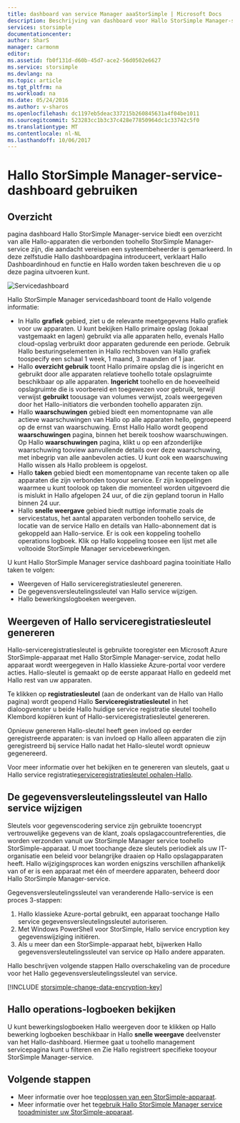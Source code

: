 ```yaml
---
title: dashboard van service Manager aaaStorSimple | Microsoft Docs
description: Beschrijving van dashboard voor Hallo StorSimple Manager-service en wordt uitgelegd hoe toouse het toomonitor Hallo status van uw StorSimple-oplossing.
services: storsimple
documentationcenter: 
author: SharS
manager: carmonm
editor: 
ms.assetid: fb0f131d-d60b-45d7-ace2-56d0502e6627
ms.service: storsimple
ms.devlang: na
ms.topic: article
ms.tgt_pltfrm: na
ms.workload: na
ms.date: 05/24/2016
ms.author: v-sharos
ms.openlocfilehash: dc1197eb5deac337215b260845631a4f04be1011
ms.sourcegitcommit: 523283cc1b3c37c428e77850964dc1c33742c5f0
ms.translationtype: MT
ms.contentlocale: nl-NL
ms.lasthandoff: 10/06/2017
---
```

# <a name="use-hello-storsimple-manager-service-dashboard"></a>Hallo StorSimple Manager-service-dashboard gebruiken
## <a name="overview"></a>Overzicht
pagina dashboard Hallo StorSimple Manager-service biedt een overzicht van alle Hallo-apparaten die verbonden toohello StorSimple Manager-service zijn, die aandacht vereisen een systeembeheerder is gemarkeerd. In deze zelfstudie Hallo dashboardpagina introduceert, verklaart Hallo Dashboardinhoud en functie en Hallo worden taken beschreven die u op deze pagina uitvoeren kunt.

![Servicedashboard](./media/storsimple-service-dashboard/HCS_ServiceDashboard.png)

Hallo StorSimple Manager servicedashboard toont de Hallo volgende informatie:

* In Hallo **grafiek** gebied, ziet u de relevante meetgegevens Hallo grafiek voor uw apparaten. U kunt bekijken Hallo primaire opslag (lokaal vastgemaakt en lagen) gebruikt via alle apparaten hello, evenals Hallo cloud-opslag verbruikt door apparaten gedurende een periode. Gebruik Hallo besturingselementen in Hallo rechtsboven van Hallo grafiek toospecify een schaal 1 week, 1 maand, 3 maanden of 1 jaar.
* Hallo **overzicht gebruik** toont Hallo primaire opslag die is ingericht en gebruikt door alle apparaten relatieve toohello totale opslagruimte beschikbaar op alle apparaten. **Ingericht** toohello en de hoeveelheid opslagruimte die is voorbereid en toegewezen voor gebruik, terwijl verwijst **gebruikt** toousage van volumes verwijst, zoals weergegeven door het Hallo-initiators die verbonden toohello apparaten zijn.
* Hallo **waarschuwingen** gebied biedt een momentopname van alle actieve waarschuwingen van Hallo op alle apparaten hello, gegroepeerd op de ernst van waarschuwing. Ernst Hallo Hallo wordt geopend **waarschuwingen** pagina, binnen het bereik tooshow waarschuwingen. Op Hallo **waarschuwingen** pagina, klikt u op een afzonderlijke waarschuwing tooview aanvullende details over deze waarschuwing, met inbegrip van alle aanbevolen acties. U kunt ook een waarschuwing Hallo wissen als Hallo probleem is opgelost.
* Hallo **taken** gebied biedt een momentopname van recente taken op alle apparaten die zijn verbonden tooyour service. Er zijn koppelingen waarmee u kunt toolook op taken die momenteel worden uitgevoerd die is mislukt in Hallo afgelopen 24 uur, of die zijn gepland toorun in Hallo binnen 24 uur.
* Hallo **snelle weergave** gebied biedt nuttige informatie zoals de servicestatus, het aantal apparaten verbonden toohello service, de locatie van de service Hallo en details van Hallo-abonnement dat is gekoppeld aan Hallo-service. Er is ook een koppeling toohello operations logboek. Klik op Hallo koppeling toosee een lijst met alle voltooide StorSimple Manager servicebewerkingen.

U kunt Hallo StorSimple Manager service dashboard pagina tooinitiate Hallo taken te volgen:

* Weergeven of Hallo serviceregistratiesleutel genereren.
* De gegevensversleutelingssleutel van Hallo service wijzigen.
* Hallo bewerkingslogboeken weergeven.

## <a name="view-or-regenerate-hello-service-registration-key"></a>Weergeven of Hallo serviceregistratiesleutel genereren
Hallo-serviceregistratiesleutel is gebruikte tooregister een Microsoft Azure StorSimple-apparaat met Hallo StorSimple Manager-service, zodat hello apparaat wordt weergegeven in Hallo klassieke Azure-portal voor verdere acties. Hallo-sleutel is gemaakt op de eerste apparaat Hallo en gedeeld met Hallo rest van uw apparaten.

Te klikken op **registratiesleutel** (aan de onderkant van de Hallo van Hallo pagina) wordt geopend Hallo **Serviceregistratiesleutel** in het dialoogvenster u beide Hallo huidige service registratie sleutel toohello Klembord kopiëren kunt of Hallo-serviceregistratiesleutel genereren.

Opnieuw genereren Hallo-sleutel heeft geen invloed op eerder geregistreerde apparaten: is van invloed op Hallo alleen apparaten die zijn geregistreerd bij service Hallo nadat het Hallo-sleutel wordt opnieuw gegenereerd.

Voor meer informatie over het bekijken en te genereren van sleutels, gaat u Hallo service registratie[serviceregistratiesleutel ophalen-Hallo](storsimple-manage-service.md#get-the-service-registration-key).

## <a name="change-hello-service-data-encryption-key"></a>De gegevensversleutelingssleutel van Hallo service wijzigen
Sleutels voor gegevenscodering service zijn gebruikte tooencrypt vertrouwelijke gegevens van de klant, zoals opslagaccountreferenties, die worden verzonden vanuit uw StorSimple Manager service toohello StorSimple-apparaat. U moet toochange deze sleutels periodiek als uw IT-organisatie een beleid voor belangrijke draaien op Hallo opslagapparaten heeft. Hallo wijzigingsproces kan worden enigszins verschillen afhankelijk van of er is een apparaat met één of meerdere apparaten, beheerd door Hallo StorSimple Manager-service.

Gegevensversleutelingssleutel van veranderende Hallo-service is een proces 3-stappen:

1. Hallo klassieke Azure-portal gebruikt, een apparaat toochange Hallo service gegevensversleutelingssleutel autoriseren.
2. Met Windows PowerShell voor StorSimple, Hallo service encryption key gegevenswijziging initiëren.
3. Als u meer dan een StorSimple-apparaat hebt, bijwerken Hallo gegevensversleutelingssleutel van service op Hallo andere apparaten.

Hallo beschrijven volgende stappen Hallo overschakeling van de procedure voor het Hallo gegevensversleutelingssleutel van service.

[!INCLUDE [storsimple-change-data-encryption-key](../../includes/storsimple-change-data-encryption-key.md)]

## <a name="view-hello-operations-logs"></a>Hallo operations-logboeken bekijken
U kunt bewerkingslogboeken Hallo weergeven door te klikken op Hallo bewerking logboeken beschikbaar in Hallo **snelle weergave** deelvenster van het Hallo-dashboard. Hiermee gaat u toohello management servicepagina kunt u filteren en Zie Hallo registreert specifieke tooyour StorSimple Manager-service.

## <a name="next-steps"></a>Volgende stappen
* Meer informatie over hoe te[oplossen van een StorSimple-apparaat](storsimple-troubleshoot-operational-device.md).
* Meer informatie over het te[gebruik Hallo StorSimple Manager service tooadminister uw StorSimple-apparaat](storsimple-manager-service-administration.md).

